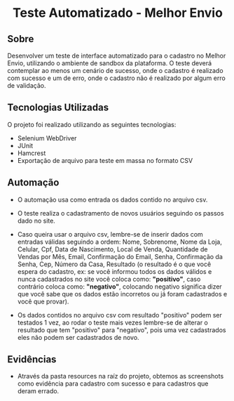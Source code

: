 
<h1 align = "center">
Teste Automatizado - Melhor Envio
</h1>

##  Sobre

Desenvolver um teste de interface automatizado para o cadastro no Melhor Envio,
utilizando o ambiente de sandbox da plataforma. O teste deverá contemplar ao menos um
cenário de sucesso, onde o cadastro é realizado com sucesso e um de erro, onde o cadastro
não é realizado por algum erro de validação.

## Tecnologias Utilizadas

O projeto foi realizado utilizando as seguintes tecnologias:

- Selenium WebDriver
- JUnit
- Hamcrest
- Exportação de arquivo para teste em massa no formato CSV


## Automação

- O automação usa como entrada os dados contido no arquivo csv.

- O teste realiza o cadastramento de novos usuários seguindo os passos dado no site.

- Caso queira usar o arquivo csv, lembre-se de inserir dados com entradas válidas seguindo a ordem: Nome, Sobrenome, Nome da Loja, Celular, Cpf, 
Data de Nascimento, Local de Venda, Quantidade de Vendas por Mês, Email, Confirmação do Email, Senha, Confirmação da 
Senha, Cep, Número da Casa, Resultado (o resultado é o que você espera do cadastro, ex: se você informou todos os dados 
válidos e nunca cadastrados no site você coloca como: **"positivo"**, caso contrário coloca como: **"negativo"**, 
colocando negativo significa dizer que você sabe que os dados estão incorretos ou já foram cadastrados e você que provar).

- Os dados contidos no arquivo csv com resultado "positivo" podem ser testados 1 vez, ao rodar o teste mais vezes lembre-se de alterar o resultado  que 
tem "positivo" para "negativo", pois uma vez cadastrados eles não podem ser cadastrados de novo.

## Evidências

- Através da pasta resources na raíz do projeto, obtemos as screenshots como evidência para cadastro com sucesso e para cadastros que deram errado.

